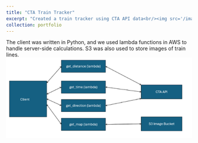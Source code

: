 ```yaml
---
title: "CTA Train Tracker"
excerpt: "Created a train tracker using CTA API data<br/><img src='/images/cta_1.png'>"
collection: portfolio
---
```


The client was written in Python, and we used lambda functions in AWS to handle server-side calculations. S3 was also used to store images of train lines. 
<br/><img src='/images/cta_2.png'>
